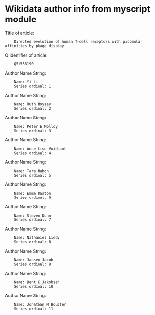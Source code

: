 # Wikidata author info from myscript module
Title of article: 

        Directed evolution of human T-cell receptors with picomolar affinities by phage display.

Q identifier of article:

        Q51538190

Author Name String:

        Name: Yi Li
        Series ordinal: 1


Author Name String:

        Name: Ruth Moysey
        Series ordinal: 2


Author Name String:

        Name: Peter E Molloy
        Series ordinal: 3


Author Name String:

        Name: Anne-Lise Vuidepot
        Series ordinal: 4


Author Name String:

        Name: Tara Mahon
        Series ordinal: 5


Author Name String:

        Name: Emma Baston
        Series ordinal: 6


Author Name String:

        Name: Steven Dunn
        Series ordinal: 7


Author Name String:

        Name: Nathaniel Liddy
        Series ordinal: 8


Author Name String:

        Name: Jansen Jacob
        Series ordinal: 9


Author Name String:

        Name: Bent K Jakobsen
        Series ordinal: 10


Author Name String:

        Name: Jonathan M Boulter
        Series ordinal: 11
